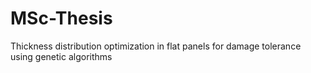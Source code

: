 # MSc-Thesis
Thickness distribution optimization in flat panels for damage tolerance using genetic algorithms
